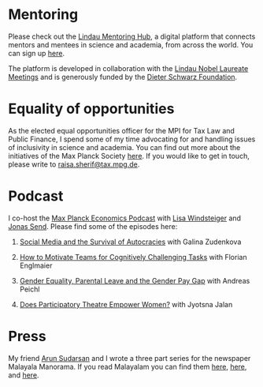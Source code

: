 # Mentoring 

Please check out the [Lindau Mentoring Hub](https://lindau.mentoringhub.org/), a  digital  platform  that  connects  mentors  and  mentees  in  science  and academia, from across the world. You can sign up [here](https://lindau.mentoringhub.org/app/#/registration).

The platform is developed in collaboration with the [Lindau Nobel Laureate Meetings](https://www.lindau-nobel.org/) and is generously funded by the [Dieter Schwarz Foundation](https://www.dieter-schwarz-stiftung.de/homepage.html). 

# Equality of opportunities

As the elected equal opportunities officer for the MPI for Tax Law and Public Finance, I spend some of my time advocating for and handling issues of inclusivity in science and academia. You can find out more about the initiatives of the Max Planck Society [here](https://www.mpg.de/equal_opportunities). If you would like to get in touch, please write to raisa.sherif@tax.mpg.de. 

# Podcast

I co-host the [Max Planck Economics Podcast](http://www.tax.mpg.de/en/news/podcasts.html) with [Lisa Windsteiger](https://sites.google.com/view/lisawindsteiger) and [Jonas Send](https://www.tax.mpg.de/en/public_economics/public_economics_people/jonas_send.html). Please find some of the episodes here:

1.	[Social Media and the Survival of Autocracies]( http://www.tax.mpg.de/en/news/news_details.html?tx_ttnews%5Btt_news%5D=619&cHash=08a3269d56865832ce904b296922ded4) with Galina Zudenkova

2.	[How to Motivate Teams for Cognitively Challenging Tasks]( http://www.tax.mpg.de/en/news/news_details.html?tx_ttnews%5Btt_news%5D=605&cHash=402e79ed55b9489355edb4fd93a75e52) with Florian Englmaier

3.	[Gender Equality, Parental Leave and the Gender Pay Gap](http://www.tax.mpg.de/en/news/news_details.html?tx_ttnews%5Btt_news%5D=591&cHash=939e0ff5b699ceea43f4e4950fb7b043) with Andreas Peichl 

4.	[Does Participatory Theatre Empower Women?]( http://www.tax.mpg.de/en/news/news_details.html?tx_ttnews%5Btt_news%5D=596&cHash=59d0172ed02cddf6a3b7b8846ab4fbe4) with Jyotsna Jalan


# Press 

My friend [Arun Sudarsan](https://arunsudarsan.in/) and I wrote a three part series for the newspaper Malayala Manorama. If you read Malayalam you can find them [here](https://www.manoramaonline.com/global-malayali/us/2020/10/28/fake-news-and-its-effects-in-election.html), [here](https://www.manoramaonline.com/global-malayali/us/2020/10/18/protest-and-us-election.html), and [here](https://www.manoramaonline.com/global-malayali/us/2020/10/13/us-election-october-surprise.html).
